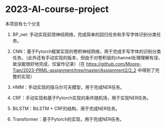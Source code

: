 # 2023-AI-course-project
本项目有七个分支

1. BP_net: 手动实现前馈神经网络，完成简单的回归任务和手写字体识别分类任务。

2. CNN：基于Pytorch框架实现的卷积神经网络，用于完成手写字体的识别分类任务。（此外还有手动实现的版本，但由于对卷积层的channel处理理解有误，故没能很好地完成，仅留作记录）（在
https://github.com/Moore-Tian/2023-PRML-assignment/tree/master/Assignment2/2_2
中得到了完整的实现）

3. HMM：手动实现的隐马尔可夫模型，用于完成NER任务。

4. CRF：手动实现和基于Pytorch实现的条件随机场，用于实现NER任务。

5. BiLSTM：BiLSTM + CRF的结构，用于完成NER任务。

6. Transformer：基于Pytorch的实现，用于完成NER任务。


